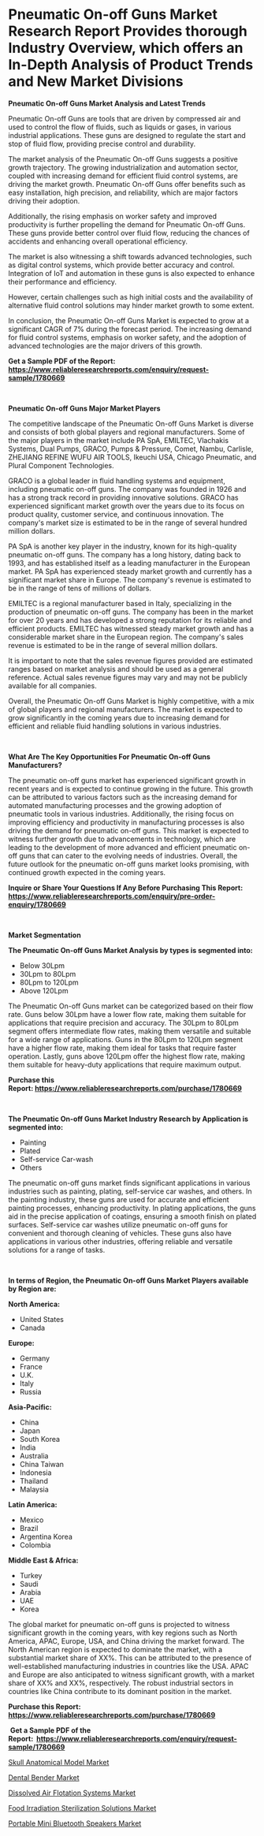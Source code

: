 <p><h1>Pneumatic On-off Guns Market Research Report Provides thorough Industry Overview, which offers an In-Depth Analysis of Product Trends and New Market Divisions</h1></p><p><strong>Pneumatic On-off Guns Market Analysis and Latest Trends</strong></p>
<p><p>Pneumatic On-off Guns are tools that are driven by compressed air and used to control the flow of fluids, such as liquids or gases, in various industrial applications. These guns are designed to regulate the start and stop of fluid flow, providing precise control and durability.</p><p>The market analysis of the Pneumatic On-off Guns suggests a positive growth trajectory. The growing industrialization and automation sector, coupled with increasing demand for efficient fluid control systems, are driving the market growth. Pneumatic On-off Guns offer benefits such as easy installation, high precision, and reliability, which are major factors driving their adoption.</p><p>Additionally, the rising emphasis on worker safety and improved productivity is further propelling the demand for Pneumatic On-off Guns. These guns provide better control over fluid flow, reducing the chances of accidents and enhancing overall operational efficiency.</p><p>The market is also witnessing a shift towards advanced technologies, such as digital control systems, which provide better accuracy and control. Integration of IoT and automation in these guns is also expected to enhance their performance and efficiency.</p><p>However, certain challenges such as high initial costs and the availability of alternative fluid control solutions may hinder market growth to some extent.</p><p>In conclusion, the Pneumatic On-off Guns Market is expected to grow at a significant CAGR of 7% during the forecast period. The increasing demand for fluid control systems, emphasis on worker safety, and the adoption of advanced technologies are the major drivers of this growth.</p></p>
<p><strong>Get a Sample PDF of the Report:&nbsp; <a href="https://www.reliableresearchreports.com/enquiry/request-sample/1780669">https://www.reliableresearchreports.com/enquiry/request-sample/1780669</a></strong></p>
<p>&nbsp;</p>
<p><strong>Pneumatic On-off Guns Major Market Players</strong></p>
<p><p>The competitive landscape of the Pneumatic On-off Guns Market is diverse and consists of both global players and regional manufacturers. Some of the major players in the market include PA SpA, EMILTEC, Vlachakis Systems, Dual Pumps, GRACO, Pumps & Pressure, Comet, Nambu, Carlisle, ZHEJIANG REFINE WUFU AIR TOOLS, Ikeuchi USA, Chicago Pneumatic, and Plural Component Technologies. </p><p>GRACO is a global leader in fluid handling systems and equipment, including pneumatic on-off guns. The company was founded in 1926 and has a strong track record in providing innovative solutions. GRACO has experienced significant market growth over the years due to its focus on product quality, customer service, and continuous innovation. The company's market size is estimated to be in the range of several hundred million dollars.</p><p>PA SpA is another key player in the industry, known for its high-quality pneumatic on-off guns. The company has a long history, dating back to 1993, and has established itself as a leading manufacturer in the European market. PA SpA has experienced steady market growth and currently has a significant market share in Europe. The company's revenue is estimated to be in the range of tens of millions of dollars.</p><p>EMILTEC is a regional manufacturer based in Italy, specializing in the production of pneumatic on-off guns. The company has been in the market for over 20 years and has developed a strong reputation for its reliable and efficient products. EMILTEC has witnessed steady market growth and has a considerable market share in the European region. The company's sales revenue is estimated to be in the range of several million dollars.</p><p>It is important to note that the sales revenue figures provided are estimated ranges based on market analysis and should be used as a general reference. Actual sales revenue figures may vary and may not be publicly available for all companies.</p><p>Overall, the Pneumatic On-off Guns Market is highly competitive, with a mix of global players and regional manufacturers. The market is expected to grow significantly in the coming years due to increasing demand for efficient and reliable fluid handling solutions in various industries.</p></p>
<p>&nbsp;</p>
<p><strong>What Are The Key Opportunities For Pneumatic On-off Guns Manufacturers?</strong></p>
<p><p>The pneumatic on-off guns market has experienced significant growth in recent years and is expected to continue growing in the future. This growth can be attributed to various factors such as the increasing demand for automated manufacturing processes and the growing adoption of pneumatic tools in various industries. Additionally, the rising focus on improving efficiency and productivity in manufacturing processes is also driving the demand for pneumatic on-off guns. This market is expected to witness further growth due to advancements in technology, which are leading to the development of more advanced and efficient pneumatic on-off guns that can cater to the evolving needs of industries. Overall, the future outlook for the pneumatic on-off guns market looks promising, with continued growth expected in the coming years.</p></p>
<p><strong>Inquire or Share Your Questions If Any Before Purchasing This Report: <a href="https://www.reliableresearchreports.com/enquiry/pre-order-enquiry/1780669">https://www.reliableresearchreports.com/enquiry/pre-order-enquiry/1780669</a></strong></p>
<p>&nbsp;</p>
<p><strong>Market Segmentation</strong></p>
<p><strong>The Pneumatic On-off Guns Market Analysis by types is segmented into:</strong></p>
<p><ul><li>Below 30Lpm</li><li>30Lpm to 80Lpm</li><li>80Lpm to 120Lpm</li><li>Above 120Lpm</li></ul></p>
<p><p>The Pneumatic On-off Guns market can be categorized based on their flow rate. Guns below 30Lpm have a lower flow rate, making them suitable for applications that require precision and accuracy. The 30Lpm to 80Lpm segment offers intermediate flow rates, making them versatile and suitable for a wide range of applications. Guns in the 80Lpm to 120Lpm segment have a higher flow rate, making them ideal for tasks that require faster operation. Lastly, guns above 120Lpm offer the highest flow rate, making them suitable for heavy-duty applications that require maximum output.</p></p>
<p><strong>Purchase this Report:&nbsp;<a href="https://www.reliableresearchreports.com/purchase/1780669">https://www.reliableresearchreports.com/purchase/1780669</a></strong></p>
<p>&nbsp;</p>
<p><strong>The Pneumatic On-off Guns Market Industry Research by Application is segmented into:</strong></p>
<p><ul><li>Painting</li><li>Plated</li><li>Self-service Car-wash</li><li>Others</li></ul></p>
<p><p>The pneumatic on-off guns market finds significant applications in various industries such as painting, plating, self-service car washes, and others. In the painting industry, these guns are used for accurate and efficient painting processes, enhancing productivity. In plating applications, the guns aid in the precise application of coatings, ensuring a smooth finish on plated surfaces. Self-service car washes utilize pneumatic on-off guns for convenient and thorough cleaning of vehicles. These guns also have applications in various other industries, offering reliable and versatile solutions for a range of tasks.</p></p>
<p>&nbsp;</p>
<p><strong>In terms of Region, the Pneumatic On-off Guns Market Players available by Region are:</strong></p>
<p>
    <p> <strong> North America: </strong>
        <ul>
            <li>United States</li>
            <li>Canada</li>
        </ul>
        </p> 
    <p> <strong> Europe: </strong>
        <ul>
            <li>Germany</li>
            <li>France</li>
            <li>U.K.</li>
            <li>Italy</li>
            <li>Russia</li>
        </ul>
        </p> 
    <p> <strong> Asia-Pacific: </strong>
        <ul>
            <li>China</li>
            <li>Japan</li>
            <li>South Korea</li>
            <li>India</li>
            <li>Australia</li>
            <li>China Taiwan</li>
            <li>Indonesia</li>
            <li>Thailand</li>
            <li>Malaysia</li>
        </ul>
        </p> 
    <p> <strong> Latin America: </strong>
        <ul>
            <li>Mexico</li>
            <li>Brazil</li>
            <li>Argentina Korea</li>
            <li>Colombia</li>
        </ul>
        </p> 
    <p> <strong> Middle East & Africa: </strong>
        <ul>
            <li>Turkey</li>
            <li>Saudi</li>
            <li>Arabia</li>
            <li>UAE</li>
            <li>Korea</li>
        </ul>
    </p>
    </p>
<p><p>The global market for pneumatic on-off guns is projected to witness significant growth in the coming years, with key regions such as North America, APAC, Europe, USA, and China driving the market forward. The North American region is expected to dominate the market, with a substantial market share of XX%. This can be attributed to the presence of well-established manufacturing industries in countries like the USA. APAC and Europe are also anticipated to witness significant growth, with a market share of XX% and XX%, respectively. The robust industrial sectors in countries like China contribute to its dominant position in the market.</p></p>
<p><strong>Purchase this Report: <a href="https://www.reliableresearchreports.com/purchase/1780669">https://www.reliableresearchreports.com/purchase/1780669</a></strong></p>
<p>&nbsp;<strong>Get a Sample PDF of the Report:&nbsp;&nbsp;<a href="https://www.reliableresearchreports.com/enquiry/request-sample/1780669">https://www.reliableresearchreports.com/enquiry/request-sample/1780669</a></strong></p>
<p><strong></strong></p>
<p><p><a href="https://www.linkedin.com/pulse/skull-anatomical-model-market-insights-players-forecast-codge/">Skull Anatomical Model Market</a></p><p><a href="https://www.linkedin.com/pulse/dental-bender-market-size-share-global-analysis-report-varhe/">Dental Bender Market</a></p><p><a href="https://medium.com/@isomgleason/dissolved-air-flotation-systems-market-size-and-market-trends-complete-industry-overview-2023-to-f6d2d7440cc4">Dissolved Air Flotation Systems Market</a></p><p><a href="https://github.com/WillieWoodard/Market-Research-Report-List-1/blob/main/food-irradiation-sterilization-solutions-market.md">Food Irradiation Sterilization Solutions Market</a></p><p><a href="https://medium.com/@lilliandach2023/portable-mini-bluetooth-speakers-market-size-market-outlook-and-market-forecast-2023-to-2030-5ecb9772ed5f">Portable Mini Bluetooth Speakers Market</a></p></p>